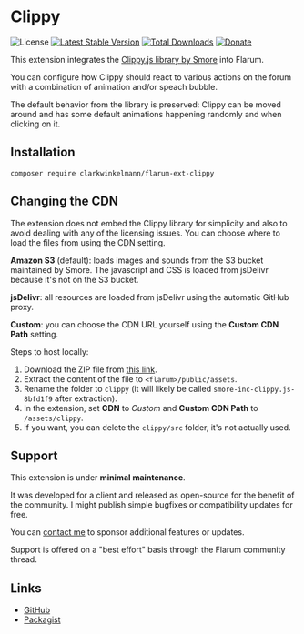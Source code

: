 # Clippy

![License](https://img.shields.io/badge/license-MIT-blue.svg) [![Latest Stable Version](https://img.shields.io/packagist/v/clarkwinkelmann/flarum-ext-clippy.svg)](https://packagist.org/packages/clarkwinkelmann/flarum-ext-clippy) [![Total Downloads](https://img.shields.io/packagist/dt/clarkwinkelmann/flarum-ext-clippy.svg)](https://packagist.org/packages/clarkwinkelmann/flarum-ext-clippy) [![Donate](https://img.shields.io/badge/paypal-donate-yellow.svg)](https://www.paypal.me/clarkwinkelmann)

This extension integrates the [Clippy.js library by Smore](https://www.smore.com/clippy-js) into Flarum.

You can configure how Clippy should react to various actions on the forum with a combination of animation and/or speach bubble.

The default behavior from the library is preserved: Clippy can be moved around and has some default animations happening randomly and when clicking on it.

## Installation

    composer require clarkwinkelmann/flarum-ext-clippy

## Changing the CDN

The extension does not embed the Clippy library for simplicity and also to avoid dealing with any of the licensing issues.
You can choose where to load the files from using the CDN setting.

**Amazon S3** (default): loads images and sounds from the S3 bucket maintained by Smore.
The javascript and CSS is loaded from jsDelivr because it's not on the S3 bucket.

**jsDelivr**: all resources are loaded from jsDelivr using the automatic GitHub proxy.

**Custom**: you can choose the CDN URL yourself using the **Custom CDN Path** setting.

Steps to host locally:

1. Download the ZIP file from [this link](https://github.com/smore-inc/clippy.js/zipball/master).
2. Extract the content of the file to `<flarum>/public/assets`.
3. Rename the folder to `clippy` (it will likely be called `smore-inc-clippy.js-8bfd1f9` after extraction).
4. In the extension, set **CDN** to *Custom* and **Custom CDN Path** to `/assets/clippy`.
5. If you want, you can delete the `clippy/src` folder, it's not actually used.

## Support

This extension is under **minimal maintenance**.

It was developed for a client and released as open-source for the benefit of the community.
I might publish simple bugfixes or compatibility updates for free.

You can [contact me](https://clarkwinkelmann.com/flarum) to sponsor additional features or updates.

Support is offered on a "best effort" basis through the Flarum community thread.

## Links

- [GitHub](https://github.com/clarkwinkelmann/flarum-ext-clippy)
- [Packagist](https://packagist.org/packages/clarkwinkelmann/flarum-ext-clippy)
